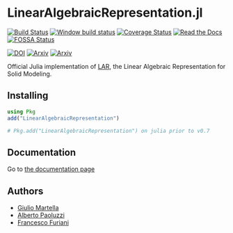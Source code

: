 # LinearAlgebraicRepresentation.jl

[![Build Status](https://travis-ci.org/cvdlab/LinearAlgebraicRepresentation.jl.svg?branch=master)](https://travis-ci.org/cvdlab/LinearAlgebraicRepresentation.jl)
[![Window build status](https://ci.appveyor.com/api/projects/status/6hjh8qx2u4asr73a/branch/master?svg=true)](https://ci.appveyor.com/project/furio/linearalgebraicrepresentation-jl/branch/master)
[![Coverage Status](https://coveralls.io/repos/github/cvdlab/LinearAlgebraicRepresentation.jl/badge.svg?branch=master)](https://coveralls.io/github/cvdlab/LinearAlgebraicRepresentation.jl?branch=master)
[![Read the Docs](https://img.shields.io/readthedocs/pip.svg)](https://cvdlab.github.io/Lar.jl/)
[![FOSSA Status](https://app.fossa.io/api/projects/git%2Bgithub.com%2Fcvdlab%2FLinearAlgebraicRepresentation.jl.svg?type=shield)](https://app.fossa.io/projects/git%2Bgithub.com%2Fcvdlab%2FLinearAlgebraicRepresentation.jl?ref=badge_shield)

[![DOI](https://zenodo.org/badge/doi/10.1016/j.cad.2013.08.044.svg)](http://dx.doi.org/10.1016/j.cad.2013.08.044)
[![Arxiv](http://img.shields.io/badge/Arxiv-1704.00142-b31b1b.svg)](https://arxiv.org/abs/1704.00142)
[![Arxiv](http://img.shields.io/badge/Arxiv-1710.07819-b31b1b.svg)](https://arxiv.org/abs/1710.07819)


Official Julia implementation of [LAR](http://dx.doi.org/10.1016/j.cad.2013.08.044), the Linear Algebraic Representation for Solid Modeling.

## Installing

```julia
using Pkg
add("LinearAlgebraicRepresentation")

# Pkg.add("LinearAlgebraicRepresentation") on julia prior to v0.7
```

## Documentation

Go to [the documentation page](https://cvdlab.github.io/LinearAlgebraicRepresentation.jl/)

## Authors
* [Giulio Martella](https://github.com/giuliom95)
* [Alberto Paoluzzi](https://github.com/apaoluzzi)
* [Francesco Furiani](https://github.com/furio)
